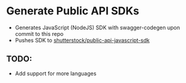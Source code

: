# Generate Public API SDKs

- Generates JavaScript (NodeJS) SDK with swagger-codegen upon commit to this repo
- Pushes SDK to [shutterstock/public-api-javascript-sdk](https://github.com/shutterstock/public-api-javascript-sdk) 

## TODO:

- Add support for more languages

